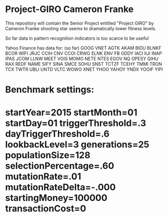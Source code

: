 # Project-GIRO Cameron Franke

This repository will contain the Senior Project entitled "Project GIRO" by Cameron Franke
shooting star seems to dramatically lower fitness levels.

So far data in pattern recognition indicators is too scarce to be useful

Yahoo Finance has data for: (so far)
GOOG
VNET
AGTK
AKAM
BIDU
BLNKF
BCOR
WIFI
JRJC
CCIH
CNV
CCOI
CRWG
ELNK
ENV
FB
GDDY
IACI
IIJI
INAP
IPAS
JCOM
LLNW
MEET
VOIS
MOMO
NETE
NTES
EGOV
NQ
OPESY
QIHU
RAX
REDF
NAME
SIFY
SINA
SMCE
SOHU
SNST
TCTZF
TCEHY
TMMI
TRON
TCX
TWTR
UBLI
UNTD
VLTC
WOWO
XNET
YHOO
YAHOY
YNDX
YOOIF
YIPI


Benchmark settings:
====================
startYear=2015
startMonth=01
startDay=01
triggerThreshold=.3
dayTriggerThreshold=.6
lookbackLevel=3
generations=25
populationSize=128
selectionPercentage=.60
mutationRate=.01
mutationRateDelta=-.000
startingMoney=100000
transactionCost=0
====================